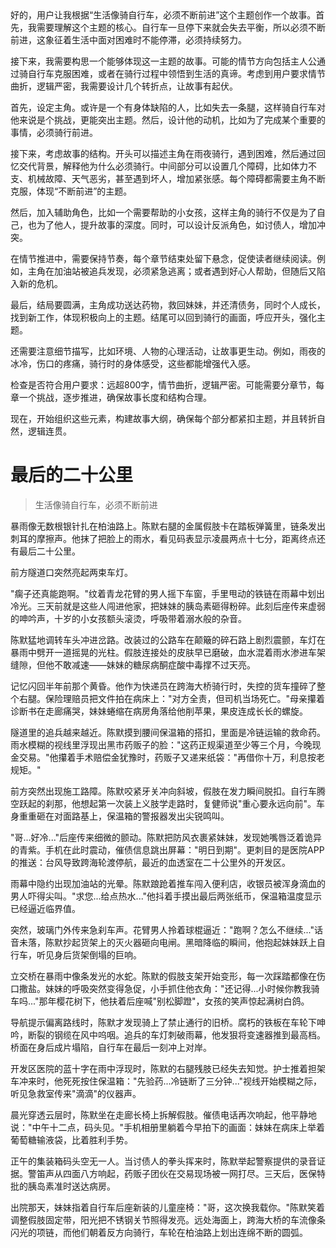 <ReasoningChainRenderer>
好的，用户让我根据“生活像骑自行车，必须不断前进”这个主题创作一个故事。首先，我需要理解这个主题的核心。自行车一旦停下来就会失去平衡，所以必须不断前进，这象征着生活中面对困难时不能停滞，必须持续努力。

接下来，我需要构思一个能够体现这一主题的故事。可能的情节方向包括主人公通过骑自行车克服困难，或者在骑行过程中领悟到生活的真谛。考虑到用户要求情节曲折，逻辑严密，我需要设计几个转折点，让故事有起伏。

首先，设定主角。或许是一个有身体缺陷的人，比如失去一条腿，这样骑自行车对他来说是个挑战，更能突出主题。然后，设计他的动机，比如为了完成某个重要的事情，必须骑行前进。

接下来，考虑故事的结构。开头可以描述主角在雨夜骑行，遇到困难，然后通过回忆交代背景，解释他为什么必须骑行。中间部分可以设置几个障碍，比如体力不支、机械故障、天气恶劣，甚至遇到坏人，增加紧张感。每个障碍都需要主角不断克服，体现“不断前进”的主题。

然后，加入辅助角色，比如一个需要帮助的小女孩，这样主角的骑行不仅是为了自己，也为了他人，提升故事的深度。同时，可以设计反派角色，如讨债人，增加冲突。

在情节推进中，需要保持节奏，每个章节结束处留下悬念，促使读者继续阅读。例如，主角在加油站被追兵发现，必须紧急逃离；或者遇到好心人帮助，但随后又陷入新的危机。

最后，结局要圆满，主角成功送达药物，救回妹妹，并还清债务，同时个人成长，找到新工作，体现积极向上的主题。结尾可以回到骑行的画面，呼应开头，强化主题。

还需要注意细节描写，比如环境、人物的心理活动，让故事更生动。例如，雨夜的冰冷，伤口的疼痛，骑行时的身体感受，这些都能增强代入感。

检查是否符合用户要求：远超800字，情节曲折，逻辑严密。可能需要分章节，每章一个挑战，逐步推进，确保故事长度和结构合理。

现在，开始组织这些元素，构建故事大纲，确保每个部分都紧扣主题，并且转折自然，逻辑连贯。
</ReasoningChainRenderer>

# 最后的二十公里

> 生活像骑自行车，必须不断前进

暴雨像无数根银针扎在柏油路上。陈默右腿的金属假肢卡在踏板弹簧里，链条发出刺耳的摩擦声。他抹了把脸上的雨水，看见码表显示凌晨两点十七分，距离终点还有最后二十公里。

前方隧道口突然亮起两束车灯。

"瘸子还真能跑啊。"纹着青龙花臂的男人摇下车窗，手里甩动的铁链在雨幕中划出冷光。三天前就是这些人闯进他家，把妹妹的胰岛素砸得粉碎。此刻后座传来虚弱的呻吟声，十岁的小女孩额头滚烫，呼吸带着溺水般的杂音。

陈默猛地调转车头冲进岔路。改装过的公路车在颠簸的碎石路上剧烈震颤，车灯在暴雨中劈开一道摇晃的光柱。假肢连接处的皮肤早已磨破，血水混着雨水渗进车架缝隙，但他不敢减速——妹妹的糖尿病酮症酸中毒撑不过天亮。

记忆闪回半年前那个黄昏。他作为快递员在跨海大桥骑行时，失控的货车撞碎了整个右腿。保险理赔员把文件拍在病床上："对方全责，但司机当场死亡。"母亲攥着诊断书在走廊痛哭，妹妹蜷缩在病房角落给他削苹果，果皮连成长长的螺旋。

隧道里的追兵越来越近。陈默摸到腰间保温箱的搭扣，里面是冷链运输的救命药。雨水模糊的视线里浮现出黑市药贩子的脸："这药正规渠道至少等三个月，今晚现金交易。"他攥着手术赔偿金犹豫时，药贩子又递来纸袋："再借你十万，利息按老规矩。"

前方突然出现施工路障。陈默咬紧牙关冲向斜坡，假肢在发力瞬间脱扣。自行车腾空跃起的刹那，他想起第一次装上义肢学走路时，复健师说"重心要永远向前"。车身重重砸在对面路基上，保温箱的警报器发出尖锐鸣叫。

"哥...好冷..."后座传来细微的颤动。陈默把防风衣裹紧妹妹，发现她嘴唇泛着诡异的青紫。手机在此时震动，催债信息跳出屏幕："明日到期"。更刺目的是医院APP的推送：台风导致跨海轮渡停航，最近的血透室在二十公里外的开发区。

雨幕中隐约出现加油站的光晕。陈默踉跄着推车闯入便利店，收银员被浑身滴血的男人吓得尖叫。"求您...给点热水..."他抖着手摸出最后两张纸币，保温箱温度显示已经逼近临界值。

突然，玻璃门外传来急刹车声。花臂男人拎着球棍逼近："跑啊？怎么不继续..."话音未落，陈默抄起货架上的灭火器砸向电闸。黑暗降临的瞬间，他抱起妹妹跃上自行车，听见身后货架倒塌的巨响。

立交桥在暴雨中像条发光的水蛇。陈默的假肢支架开始变形，每一次踩踏都像在伤口撒盐。妹妹的呼吸突然变得急促，小手抓住他衣角："还记得...小时候你教我骑车吗..."那年樱花树下，他扶着后座喊"别松脚蹬"，女孩的笑声惊起满树白鸽。

导航提示偏离路线时，陈默才发现骑上了禁止通行的旧桥。腐朽的铁板在车轮下呻吟，断裂的钢缆在风中呜咽。追兵的车灯刺破雨幕，他发狠将变速器推到最高档。桥面在身后成片塌陷，自行车在最后一刻冲上对岸。

开发区医院的蓝十字在雨中浮现时，陈默的右腿残肢已经失去知觉。护士推着担架车冲来时，他死死按住保温箱："先验药...冷链断了三分钟..."视线开始模糊之际，听见急救室传来"滴滴"的仪器声。

晨光穿透云层时，陈默坐在走廊长椅上拆解假肢。催债电话再次响起，他平静地说："中午十二点，码头见。"手机相册里躺着今早拍下的画面：妹妹在病床上举着葡萄糖输液袋，比着胜利手势。

正午的集装箱码头空无一人。当讨债人的拳头挥来时，陈默举起警察提供的录音证据。警笛声从四面八方响起，药贩子团伙在交易现场被一网打尽。三天后，医保特批的胰岛素准时送达病房。

出院那天，妹妹指着自行车后座新装的儿童座椅："哥，这次换我载你。"陈默笑着调整假肢固定带，阳光把不锈钢关节照得发亮。远处海面上，跨海大桥的车流像条闪光的项链，而他们朝着反方向骑行，车轮在柏油路上划出连绵不断的圆弧。